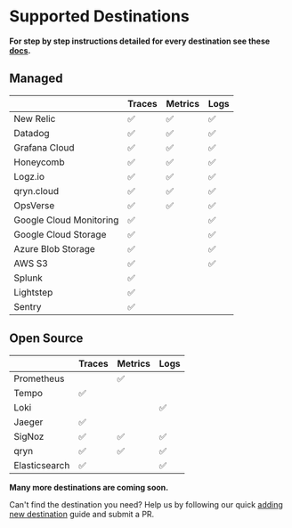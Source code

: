 # Supported Destinations

**For step by step instructions detailed for every destination see these [docs](https://docs.odigos.io/backends).**

## Managed

|                         | Traces | Metrics | Logs |
|-------------------------| ------ | ------- | ---- |
| New Relic               | ✅      | ✅      | ✅   |
| Datadog                 | ✅      | ✅      | ✅   |
| Grafana Cloud           | ✅      | ✅      | ✅   |
| Honeycomb               | ✅      | ✅      | ✅   |
| Logz.io                 | ✅      | ✅      | ✅   |
| qryn.cloud              | ✅      | ✅      | ✅   |
| OpsVerse                | ✅      | ✅      | ✅   |
| Google Cloud Monitoring | ✅      |         | ✅   |
| Google Cloud Storage    | ✅      |         | ✅   |
| Azure Blob Storage      | ✅      |         | ✅   |
| AWS S3                  | ✅      |         | ✅   |
| Splunk                  | ✅      |         |      |
| Lightstep               | ✅      |         |      |
| Sentry                  | ✅      |         |      |

## Open Source

|               | Traces | Metrics | Logs |
| ------------- | ------ | ------- | ---- |
| Prometheus    |        | ✅      |      |
| Tempo         | ✅     |         |      |
| Loki          |        |         | ✅   |
| Jaeger        | ✅     |         |      |
| SigNoz        | ✅     | ✅      | ✅   |
| qryn          | ✅     | ✅      | ✅   |
| Elasticsearch | ✅     |         | ✅   |

**Many more destinations are coming soon.**

Can't find the destination you need? Help us by following our quick [adding new destination](https://docs.odigos.io/adding-new-dest) guide and submit a PR.
